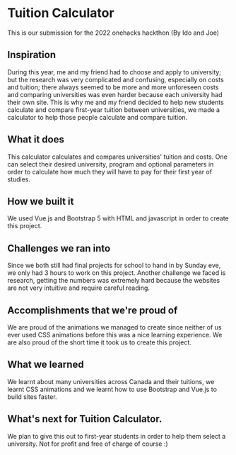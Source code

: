 # Tuition Calculator
 This is our submission for the 2022 onehacks hackthon (By Ido and Joe)

## Inspiration
During this year, me and my friend had to choose and apply to university; but the research was very complicated and confusing, especially on costs and tuition; there always seemed to be more and more unforeseen costs and comparing universities was even harder because each university had their own site. This is why me and my friend decided to help new students calculate and compare first-year tuition between universities, we made a calculator to help those people calculate and compare tuition.
## What it does
This calculator calculates and compares universities' tuition and costs. One can select their desired university, program and optional parameters in order to calculate how much they will have to pay for their first year of studies.
## How we built it
We used Vue.js and Bootstrap 5 with HTML and javascript in order to create this project.
## Challenges we ran into
Since we both still had final projects for school to hand in by Sunday eve, we only had 3 hours to work on this project. Another challenge we faced is research, getting the numbers was extremely hard because the websites are not very intuitive and require careful reading.
## Accomplishments that we're proud of
We are proud of the animations we managed to create since neither of us ever used CSS animations before this was a nice learning experience. We are also proud of the short time it took us to create this project.
## What we learned
We learnt about many universities across Canada and their tuitions, we learnt CSS animations and we learnt how to use Bootstrap and Vue.js to build sites faster.
## What's next for Tuition Calculator.
We plan to give this out to first-year students in order to help them select a university. Not for profit and free of charge of course :) 
